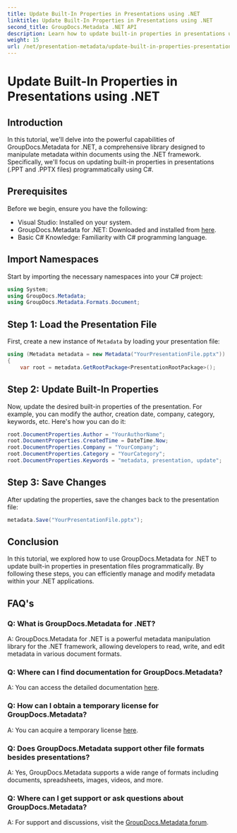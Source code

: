 ```yaml
---
title: Update Built-In Properties in Presentations using .NET
linktitle: Update Built-In Properties in Presentations using .NET
second_title: GroupDocs.Metadata .NET API
description: Learn how to update built-in properties in presentations using .NET with GroupDocs.Metadata, a versatile metadata manipulation library.
weight: 15
url: /net/presentation-metadata/update-built-in-properties-presentations/
---
```


# Update Built-In Properties in Presentations using .NET

## Introduction
In this tutorial, we'll delve into the powerful capabilities of GroupDocs.Metadata for .NET, a comprehensive library designed to manipulate metadata within documents using the .NET framework. Specifically, we'll focus on updating built-in properties in presentations (.PPT and .PPTX files) programmatically using C#.
## Prerequisites
Before we begin, ensure you have the following:
- Visual Studio: Installed on your system.
- GroupDocs.Metadata for .NET: Downloaded and installed from [here](https://releases.groupdocs.com/metadata/net/).
- Basic C# Knowledge: Familiarity with C# programming language.

## Import Namespaces
Start by importing the necessary namespaces into your C# project:
```csharp
using System;
using GroupDocs.Metadata;
using GroupDocs.Metadata.Formats.Document;
```
## Step 1: Load the Presentation File
First, create a new instance of `Metadata` by loading your presentation file:
```csharp
using (Metadata metadata = new Metadata("YourPresentationFile.pptx"))
{
    var root = metadata.GetRootPackage<PresentationRootPackage>();
```
## Step 2: Update Built-In Properties
Now, update the desired built-in properties of the presentation. For example, you can modify the author, creation date, company, category, keywords, etc. Here's how you can do it:
```csharp
root.DocumentProperties.Author = "YourAuthorName";
root.DocumentProperties.CreatedTime = DateTime.Now;
root.DocumentProperties.Company = "YourCompany";
root.DocumentProperties.Category = "YourCategory";
root.DocumentProperties.Keywords = "metadata, presentation, update";
```
## Step 3: Save Changes
After updating the properties, save the changes back to the presentation file:
```csharp
metadata.Save("YourPresentationFile.pptx");
```

## Conclusion
In this tutorial, we explored how to use GroupDocs.Metadata for .NET to update built-in properties in presentation files programmatically. By following these steps, you can efficiently manage and modify metadata within your .NET applications.

## FAQ's
### Q: What is GroupDocs.Metadata for .NET?
A: GroupDocs.Metadata for .NET is a powerful metadata manipulation library for the .NET framework, allowing developers to read, write, and edit metadata in various document formats.
### Q: Where can I find documentation for GroupDocs.Metadata?
A: You can access the detailed documentation [here](https://tutorials.groupdocs.com/metadata/net/).
### Q: How can I obtain a temporary license for GroupDocs.Metadata?
A: You can acquire a temporary license [here](https://purchase.groupdocs.com/temporary-license/).
### Q: Does GroupDocs.Metadata support other file formats besides presentations?
A: Yes, GroupDocs.Metadata supports a wide range of formats including documents, spreadsheets, images, videos, and more.
### Q: Where can I get support or ask questions about GroupDocs.Metadata?
A: For support and discussions, visit the [GroupDocs.Metadata forum](https://forum.groupdocs.com/c/metadata/14).
